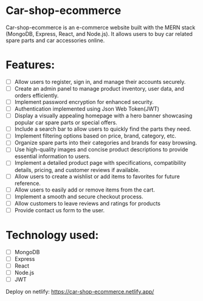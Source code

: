 # Car-shop-ecommerce

Car-shop-ecommerce is an e-commerce website built with the MERN stack (MongoDB, Express, React, and Node.js). It allows users to buy car related spare parts and car accessories online.

# Features:

- [ ] Allow users to register, sign in, and manage their accounts securely.
- [ ] Create an admin panel to manage product inventory, user data, and orders efficiently.
- [ ] Implement password encryption for enhanced security.
- [ ] Authentication implemented using Json Web Token(JWT)
- [ ] Display a visually appealing homepage with a hero banner showcasing popular car spare parts or special offers.
- [ ] Include a search bar to allow users to quickly find the parts they need.
- [ ] Implement filtering options based on price, brand, category, etc.
- [ ] Organize spare parts into their categories and brands for easy browsing.
- [ ] Use high-quality images and concise product descriptions to provide essential information to users.
- [ ] Implement a detailed product page with specifications, compatibility details, pricing, and customer reviews if available.
- [ ] Allow users to create a wishlist or add items to favorites for future reference.
- [ ] Allow users to easily add or remove items from the cart.
- [ ] Implement a smooth and secure checkout process.
- [ ] Allow customers to leave reviews and ratings for products
- [ ] Provide contact us form to the user.

# Technology used:

- [ ] MongoDB
- [ ] Express
- [ ] React
- [ ] Node.js
- [ ] JWT

Deploy on netlify: https://car-shop-ecommerce.netlify.app/
